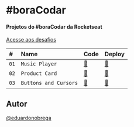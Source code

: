 
# #boraCodar

#### Projetos do #boraCodar da Rocketseat

[Acesse aos desafios](https://boracodar.dev/)

| #    | Name           | Code    | Deploy |
| :--- | :------------- | :------ | :------|
| `01` | `Music Player` |  [🧬](https://github.com/eduardonobrega/bora-codar/tree/main/music-player) |[👾](https://eduardonobrega.github.io/bora-codar/music-player/) |
| `02` | `Product Card` |  [🧬](https://github.com/eduardonobrega/bora-codar/tree/main/card-sofa) |[👾](https://eduardonobrega.github.io/bora-codar/card-sofa/) |
| `03` | `Buttons and Cursors` |  [🧬]() |[👾]() |


## Autor

[@eduardonobrega](https://www.linkedin.com/in/eduardo-nunes-nobrega/)
